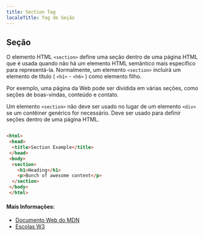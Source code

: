 ```yaml
---
title: Section Tag
localeTitle: Tag de Seção
---
```

## Seção

O elemento HTML `<section>` define uma seção dentro de uma página HTML que é usada quando não há um elemento HTML semântico mais específico para representá-la. Normalmente, um elemento `<section>` incluirá um elemento de título ( `<h1>` - `<h6>` ) como elemento filho.

Por exemplo, uma página da Web pode ser dividida em várias seções, como seções de boas-vindas, conteúdo e contato.

Um elemento `<section>` não deve ser usado no lugar de um elemento `<div>` se um contêiner genérico for necessário. Deve ser usado para definir seções dentro de uma página HTML.

```html

<html> 
 <head> 
  <title>Section Example</title> 
 </head> 
 <body> 
  <section> 
    <h1>Heading</h1> 
    <p>Bunch of awesome content</p> 
  </section> 
 </body> 
 </html> 
```

#### Mais Informações:

*   [Documento Web do MDN](https://developer.mozilla.org/en-US/docs/Web/HTML/Element/section)
*   [Escolas W3](https://www.w3schools.com/tags/tag_section.asp)